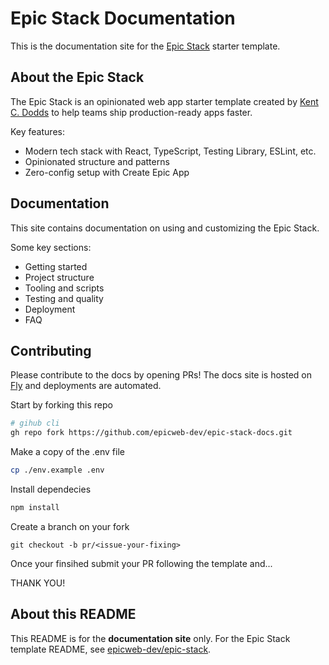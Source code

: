 # Epic Stack Documentation

This is the documentation site for the [Epic Stack](https://github.com/epicweb-dev/epic-stack) starter template. 

## About the Epic Stack

The Epic Stack is an opinionated web app starter template created by [Kent C. Dodds](https://kentcdodds.com) to help teams ship production-ready apps faster.

Key features:

- Modern tech stack with React, TypeScript, Testing Library, ESLint, etc.
- Opinionated structure and patterns
- Zero-config setup with Create Epic App

## Documentation

This site contains documentation on using and customizing the Epic Stack. 

Some key sections:

- Getting started
- Project structure
- Tooling and scripts
- Testing and quality
- Deployment
- FAQ

## Contributing

Please contribute to the docs by opening PRs! The docs site is hosted on [Fly](https://fly.io) and deployments are automated.

Start by forking this repo

```sh
# gihub cli
gh repo fork https://github.com/epicweb-dev/epic-stack-docs.git
```

Make a copy of the .env file

```sh
cp ./env.example .env
```
Install dependecies
```sh
npm install
```

Create a branch on your fork
```
git checkout -b pr/<issue-your-fixing>
```

Once your finsihed submit your PR following the template and...

THANK YOU!

## About this README

This README is for the **documentation site** only. For the Epic Stack template README, see [epicweb-dev/epic-stack](https://github.com/epicweb-dev/epic-stack).